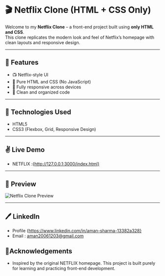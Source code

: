 ﻿# 🎬 Netflix Clone (HTML + CSS Only)

Welcome to my **Netflix Clone** – a front-end project built using **only HTML and CSS**.  
This clone replicates the modern look and feel of Netflix’s homepage with clean layouts and responsive design.

---

## 🌟 Features

- 📺 Netflix-style UI
- 🎨 Pure HTML and CSS (No JavaScript)
- 📱 Fully responsive across devices
- 🧼 Clean and organized code

---

## 🔧 Technologies Used

- HTML5  
- CSS3 (Flexbox, Grid, Responsive Design)

---

## ✌️ Live Demo

- NETFLIX :{http://127.0.0.1:3000/index.html}

---

## 📸 Preview

![Netflix Clone Preview](https://github.com/aman00077777/Netflix-Clone.git)

---

## 🖊️ LinkedIn
- Profile {https://www.linkedin.com/in/aman-sharma-13382a328}
- Email : aman20061203@gmail.com

## 🐥Acknowledgements 
- Inspired by the original NETFLIX homepage. This project is built purely for learning and practicing front-end development.


